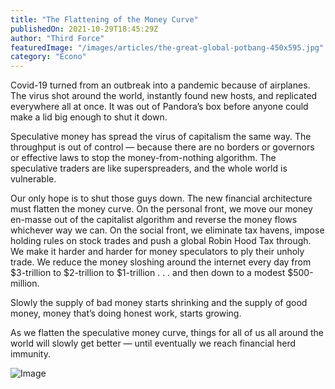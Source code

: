 ```yaml
---
title: "The Flattening of the Money Curve"
publishedOn: 2021-10-29T18:45:29Z
author: "Third Force"
featuredImage: "/images/articles/the-great-global-potbang-450x595.jpg"
category: "Econo"
---
```


Covid-19 turned from an outbreak into a pandemic because of airplanes. The virus shot around the world, instantly found new hosts, and replicated everywhere all at once. It was out of Pandora’s box before anyone could make a lid big enough to shut it down.

Speculative money has spread the virus of capitalism the same way. The throughput is out of control — because there are no borders or governors or effective laws to stop the money-from-nothing algorithm. The speculative traders are like superspreaders, and the whole world is vulnerable.

Our only hope is to shut those guys down. The new financial architecture must flatten the money curve. On the personal front, we move our money en-masse out of the capitalist algorithm and reverse the money flows whichever way we can. On the social front, we eliminate tax havens, impose holding rules on stock trades and push a global Robin Hood Tax through. We make it harder and harder for money speculators to ply their unholy trade. We reduce the money sloshing around the internet every day from $3-trillion to $2-trillion to $1-trillion . . . and then down to a modest $500-million.

Slowly the supply of bad money starts shrinking and the supply of good money, money that’s doing honest work, starts growing.

As we flatten the speculative money curve, things for all of us all around the world will slowly get better — until eventually we reach financial herd immunity.

![Image](/images/articles/flattening-handdrawn-graph-600x356.jpg)‍
